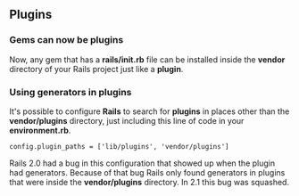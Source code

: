 ## Plugins

### Gems can now be plugins

Now, any gem that has a **rails/init.rb** file can be installed inside the **vendor** directory of your Rails project just like a **plugin**.

### Using generators in plugins

It's possible to configure **Rails** to search for **plugins** in places other than the **vendor/plugins** directory, just including this line of code in your **environment.rb**.

	config.plugin_paths = ['lib/plugins', 'vendor/plugins']
	
Rails 2.0 had a bug in this configuration that showed up when the plugin had generators. Because of that bug Rails only found generators in plugins that were inside the **vendor/plugins** directory. In 2.1 this bug was squashed.